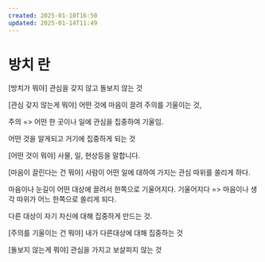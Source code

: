 ```yaml
---
created: 2025-01-10T16:50
updated: 2025-01-14T11:49
---
```

# 방치 란
[방치가 뭐야]
관심을 갖지 않고 돌보지 않는 것

[관심 갖지 않는게 뭐야]
어떤 것에 마음이 끌려 주의를 기울이는 것, 

주의 => 어떤 한 곳이나 일에 관심을 집중하여 기울임.

어떤 것을 알게되고 거기에 집중하게 되는 것

[어떤 것이 뭐야]
사물, 일, 현상등을 말합니다.

[마음이 끌린다는 건 뭐야] 
사람이 어떤 일에 대하여 가지는 관심 따위를 쏠리게 하다.
  
마음이나 눈길이 어떤 대상에 끌려서 한쪽으로 기울어지다.
기울어지다 => 마음이나 생각 따위가 어느 한쪽으로 쏠리게 되다.

다른 대상이 자기 자신에 대해 집중하게 만드는 것.

[주의를 기울이는 건 뭐야]
내가 다른대상에 대해 집중하는 것

[돌보지 않는게 뭐야] 
관심을 가지고 보살피지 않는 것

